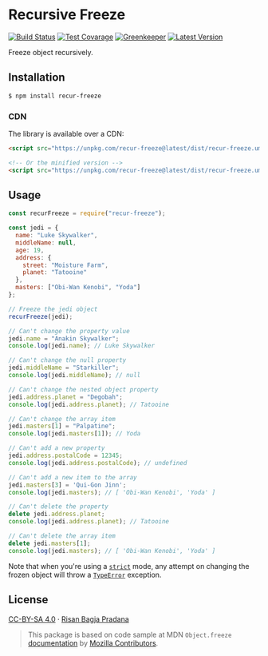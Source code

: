 # Recursive Freeze

[![Build Status](https://flat.badgen.net/travis/risan/recur-freeze)](https://travis-ci.org/risan/recur-freeze)
[![Test Covarage](https://flat.badgen.net/codecov/c/github/risan/recur-freeze)](https://codecov.io/gh/risan/recur-freeze)
[![Greenkeeper](https://badges.greenkeeper.io/risan/recur-freeze.svg?style=flat-square)](https://greenkeeper.io)
[![Latest Version](https://flat.badgen.net/npm/v/recur-freeze)](https://www.npmjs.com/package/recur-freeze)

Freeze object recursively.

## Installation

```bash
$ npm install recur-freeze
```

### CDN

The library is available over a CDN:

```html
<script src="https://unpkg.com/recur-freeze@latest/dist/recur-freeze.umd.js"></script>

<!-- Or the minified version -->
<script src="https://unpkg.com/recur-freeze@latest/dist/recur-freeze.umd.min.js"></script>
```

## Usage

```js
const recurFreeze = require("recur-freeze");

const jedi = {
  name: "Luke Skywalker",
  middleName: null,
  age: 19,
  address: {
    street: "Moisture Farm",
    planet: "Tatooine"
  },
  masters: ["Obi-Wan Kenobi", "Yoda"]
};

// Freeze the jedi object
recurFreeze(jedi);

// Can't change the property value
jedi.name = "Anakin Skywalker";
console.log(jedi.name); // Luke Skywalker

// Can't change the null property
jedi.middleName = "Starkiller";
console.log(jedi.middleName); // null

// Can't change the nested object property
jedi.address.planet = "Degobah";
console.log(jedi.address.planet); // Tatooine

// Can't change the array item
jedi.masters[1] = "Palpatine";
console.log(jedi.masters[1]); // Yoda

// Can't add a new property
jedi.address.postalCode = 12345;
console.log(jedi.address.postalCode); // undefined

// Can't add a new item to the array
jedi.masters[3] = 'Qui-Gon Jinn';
console.log(jedi.masters); // [ 'Obi-Wan Kenobi', 'Yoda' ]

// Can't delete the property
delete jedi.address.planet;
console.log(jedi.address.planet); // Tatooine

// Can't delete the array item
delete jedi.masters[1];
console.log(jedi.masters); // [ 'Obi-Wan Kenobi', 'Yoda' ]
```

Note that when you're using a [`strict`](https://developer.mozilla.org/en-US/docs/Web/JavaScript/Reference/Strict_mode) mode, any attempt on changing the frozen object will throw a [`TypeError`](https://developer.mozilla.org/en-US/docs/Web/JavaScript/Reference/Global_Objects/TypeError) exception.

## License

[CC-BY-SA 4.0](https://github.com/risan/recur-freeze/blob/master/LICENSE.txt) · [Risan Bagja Pradana](https://bagja.net)

> This package is based on code sample at MDN `Object.freeze` [documentation](https://developer.mozilla.org/en-US/docs/Web/JavaScript/Reference/Global_Objects/Object/freeze) by [Mozilla Contributors](https://developer.mozilla.org/en-US/docs/MDN/About$history).
